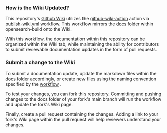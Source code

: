 ### How is the Wiki Updated?
This repository's [Github Wiki](https://github.com/opensearch-project/opensearch-build/wiki) utilizes the [github-wiki-action](https://github.com/Andrew-Chen-Wang/github-wiki-action) action via [publish-wiki.yml](../.github/workflows/publish-wiki.yml) workflow. This workflow mirrors the [docs](https://github.com/opensearch-project/opensearch-build/tree/main/docs) folder within opensearch-build onto the Wiki.

With this workflow, the documentation within this repository can be organized within the Wiki tab, while maintaining the ability for contributors to submit reviewable documentation updates in the form of pull requests.

### Submit a change to the Wiki
To submit a documentation update, update the markdown files within the [docs](https://github.com/opensearch-project/opensearch-build/tree/main/docs) folder accordingly, or create new files using the naming convention specified by the [workflow](https://github.com/Andrew-Chen-Wang/github-wiki-action) .

To test your changes, you can fork this repository. Committing and pushing changes to the docs folder of your fork's main branch will run the workflow and update the fork's Wiki page.

Finally, create a pull request containing the changes. Adding a link to your fork's Wiki page within the pull request will help reviewers understand your changes.
